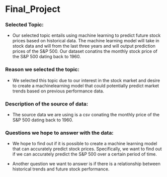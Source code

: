 # Final_Project
### Selected Topic:
- Our selected topic entails using machine learning to predict future stock prices based on historical data. The machine learning model will take in stock data and will from the last three years and will output prediction prices of the S&P 500. Our dataset conatins the monthly stock price of the S&P 500 dating back to 1960.

### Reason we selected the topic:
- We selected this topic due to our interest in the stock market and desire to create a machinelearning model that could potentially predict market trends based on previous performance data. 

### Description of the source of data:
- The source data we are using is a csv conating the monthly price of the S&P 500 dating back to 1960.

### Questions we hope to answer with the data:
- We hope to find out if it is possible to create a machine learning model that can accurately predict stock prices. Specifically, we want to find out if we can accurately predict the S&P 500 over a certain period of time. 

- Another question we want to answer is if there is a relationship between historical trends and future stock performance.